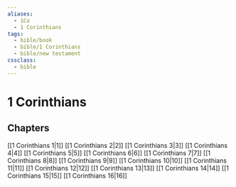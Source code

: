 ```yaml
---
aliases:
  - 1Co
  - 1 Corinthians
tags:
  - bible/book
  - bible/1 Corinthians
  - bible/new testament
cssclass:
  - bible
---
```


# 1 Corinthians

## Chapters

[[1 Corinthians 1|1]]
[[1 Corinthians 2|2]]
[[1 Corinthians 3|3]]
[[1 Corinthians 4|4]]
[[1 Corinthians 5|5]]
[[1 Corinthians 6|6]]
[[1 Corinthians 7|7]]
[[1 Corinthians 8|8]]
[[1 Corinthians 9|9]]
[[1 Corinthians 10|10]]
[[1 Corinthians 11|11]]
[[1 Corinthians 12|12]]
[[1 Corinthians 13|13]]
[[1 Corinthians 14|14]]
[[1 Corinthians 15|15]]
[[1 Corinthians 16|16]]
